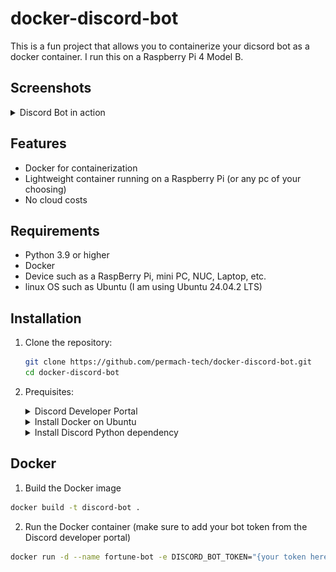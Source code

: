 # docker-discord-bot

This is a fun project that allows you to containerize your dicsord bot as a docker container. I run this on a Raspberry Pi 4 Model B.

## Screenshots
<details>
<summary>Discord Bot in action</summary>
<br>

![bot-commands](https://github.com/permach-tech/docker-discord-bot/blob/main/images/bot-commands.png)<br>
![bot-tarot](https://github.com/permach-tech/docker-discord-bot/blob/main/images/bot-tarot.png)<br>
![bot-flip](https://github.com/permach-tech/docker-discord-bot/blob/main/images/bot-flip.png) <br>
![bot-roll](https://github.com/permach-tech/docker-discord-bot/blob/main/images/bot-roll.png)<br>
![bot-number](https://github.com/permach-tech/docker-discord-bot/blob/main/images/bot-number.png)

</details>

## Features

- Docker for containerization
- Lightweight container running on a Raspberry Pi (or any pc of your choosing)
- No cloud costs

## Requirements

- Python 3.9 or higher
- Docker
- Device such as a RaspBerry Pi, mini PC, NUC, Laptop, etc.
- linux OS such as Ubuntu (I am using Ubuntu 24.04.2 LTS)

## Installation

1. Clone the repository:
    ```sh
    git clone https://github.com/permach-tech/docker-discord-bot.git
    cd docker-discord-bot
    ```
2. Prequisites:
    <details>
    <summary>Discord Developer Portal</summary>
    <br>
    1. Got to and login with your Discord credentials: https://discord.com/developers/applications <br>
    2. Select <b>New Application</b> button on the top right, name your bot whatever you like <br>
    3. Go to the <b>installation</b> tab <br>
    4. <b>Installation Contexts:</b> Guild Install <br>
        <b>Default Install Settings:</b>
        - Scopes: applications.commands, bot
        - Permissions: Send Messages <br>
    5. Copy the link, paste it in your browser, and invite the Bot to your Discord server
    </details> 

   <details>
    <summary>Install Docker on Ubuntu</summary>
    <br>
    
    # Add Docker's official GPG key:
   ```bash
    sudo apt-get update
    sudo apt-get install ca-certificates curl gnupg
    sudo install -m 0755 -d /etc/apt/keyrings
    curl -fsSL https://download.docker.com/linux/ubuntu/gpg | sudo gpg --dearmor -o /etc/apt/keyrings/docker.gpg
    sudo chmod a+r /etc/apt/keyrings/docker.gpg
    ```
   
    # Add the repository to Apt sources:
   ```bash
    echo \
      "deb [arch="$(dpkg --print-architecture)" signed-by=/etc/apt/keyrings/docker.gpg] https://download.docker.com/linux/ubuntu \
      "$(. /etc/os-release && echo "$VERSION_CODENAME")" stable" | \
      sudo tee /etc/apt/sources.list.d/docker.list > /dev/null
    sudo apt-get update
    ```
   
    # Install the latest version
    ```bash
    sudo apt-get install docker-ce docker-ce-cli containerd.io docker-buildx-plugin docker-compose-plugin
    ```

   # Check Installed Version
    ```bash
    docker -v
    ```

    # Check Docker Compose

    ```bash
    docker compose
    ```

    # Check runtime

    ```bash
    sudo docker run hello-world
    ```

    # **Use Docker without sudo**

    ```bash
    sudo usermod -aG docker $USER
    ```
    </details>
    
    <details>
    <summary>Install Discord Python dependency</summary>
    <br>

   ```bash
    pip install discord.py
    ```
    </details>

## Docker
1. Build the Docker image
```bash
docker build -t discord-bot .
```
2. Run the Docker container (make sure to add your bot token from the Discord developer portal)
```bash
docker run -d --name fortune-bot -e DISCORD_BOT_TOKEN="{your token here}" discord-bot
```